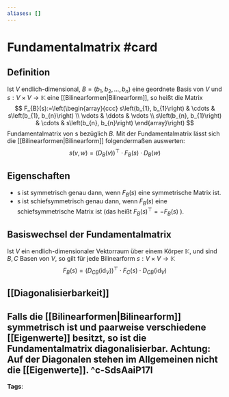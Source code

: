 ```yaml
---
aliases: []
---
```


# Fundamentalmatrix #card
## Definition
Ist $V$ endlich-dimensional, $B=\left(b_{1}, b_{2}, \ldots, b_{n}\right)$ eine geordnete Basis von $V$ und $s: V \times V \rightarrow \mathbb{K}$ eine [[Bilinearformen|Bilinearform]], so heißt die Matrix
$$
F_{B}(s):=\left(\begin{array}{ccc}
s\left(b_{1}, b_{1}\right) & \cdots & s\left(b_{1}, b_{n}\right) \\
\vdots & \ddots & \vdots \\
s\left(b_{n}, b_{1}\right) & \cdots & s\left(b_{n}, b_{n}\right)
\end{array}\right)
$$
Fundamentalmatrix von s bezüglich $B$. Mit der Fundamentalmatrix lässt sich die [[Bilinearformen|Bilinearform]] folgendermaßen auswerten:
$$s(v, w)=\left(D_{B}(v)\right)^{\top} \cdot F_{B}(s) \cdot D_{B}(w)$$
## Eigenschaften
- s ist symmetrisch genau dann, wenn $F_{B}(s)$ eine symmetrische Matrix ist.
- s ist schiefsymmetrisch genau dann, wenn $F_{B}(s)$ eine schiefsymmetrische Matrix ist (das heißt $F_{B}(s)^{\top}=-F_{B}(s)$ ).
## Basiswechsel der Fundamentalmatrix
Ist $V$ ein endlich-dimensionaler Vektorraum über einem Körper $\mathbb{K}$, und sind $B, C$ Basen von $V$, so gilt für jede Bilinearform $s: V \times V \rightarrow \mathbb{K}$
$$
F_{B}(s)=\left(D_{C B}\left(\mathrm{id}_{V}\right)\right)^{\top} \cdot F_{C}(s) \cdot D_{C B}\left(\mathrm{id}_{V}\right)
$$
## [[Diagonalisierbarkeit]]
Falls die [[Bilinearformen|Bilinearform]] symmetrisch ist und paarweise verschiedene [[Eigenwerte]] besitzt, so ist die Fundamentalmatrix diagonalisierbar. Achtung: Auf der Diagonalen stehen im Allgemeinen nicht die [[Eigenwerte]].
^c-SdsAaiP17l
---
**Tags**: 